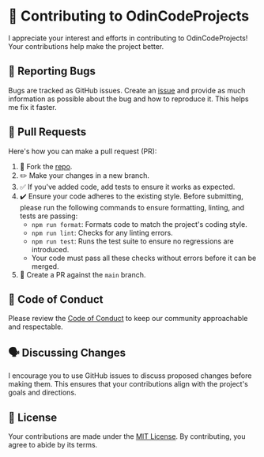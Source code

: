 # 🌟 Contributing to OdinCodeProjects

I appreciate your interest and efforts in contributing to OdinCodeProjects! Your contributions help make the project better.

## 🐛 Reporting Bugs

Bugs are tracked as GitHub issues. Create an [issue](https://github.com/itkrivoshei/OdinCodeProjcts/issues) and provide as much information as possible about the bug and how to reproduce it. This helps me fix it faster.

## 📝 Pull Requests

Here's how you can make a pull request (PR):

1. 🍴 Fork the [repo](https://github.com/itkrivoshei/OdinCodeProjcts).
2. ✏️ Make your changes in a new branch.
3. ✅ If you've added code, add tests to ensure it works as expected.
4. ✔️ Ensure your code adheres to the existing style. Before submitting, please run the following commands to ensure formatting, linting, and tests are passing:
    - `npm run format`: Formats code to match the project's coding style.
    - `npm run lint`: Checks for any linting errors.
    - `npm run test`: Runs the test suite to ensure no regressions are introduced.
    - Your code must pass all these checks without errors before it can be merged.
5. 🔄 Create a PR against the `main` branch.

## 📜 Code of Conduct

Please review the [Code of Conduct](https://github.com/itkrivoshei/OdinCodeProjcts/blob/main/CODE_OF_CONDUCT.md) to keep our community approachable and respectable.

## 🗣 Discussing Changes

I encourage you to use GitHub issues to discuss proposed changes before making them. This ensures that your contributions align with the project's goals and directions.

## 📄 License

Your contributions are made under the [MIT License](https://github.com/itkrivoshei/OdinCodeProjcts/blob/main/LICENSE). By contributing, you agree to abide by its terms.
